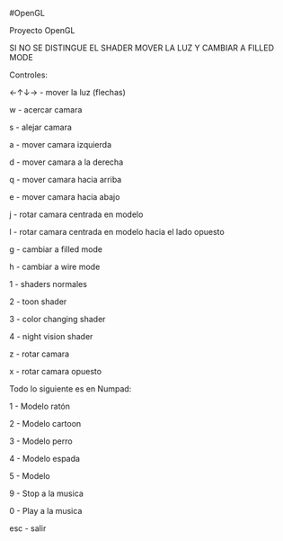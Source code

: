 #OpenGL

Proyecto OpenGL

SI NO SE DISTINGUE EL SHADER MOVER LA LUZ Y CAMBIAR A FILLED MODE

Controles: 

←↑↓→ - mover la luz (flechas)

w - acercar camara

s - alejar camara

a - mover camara izquierda

d - mover camara a la derecha

q - mover camara hacia arriba

e - mover camara hacia abajo

j - rotar camara centrada en modelo

l - rotar camara centrada en modelo hacia el lado opuesto

g - cambiar a filled mode

h - cambiar a wire mode

1 - shaders normales

2 - toon shader

3 - color changing shader

4 - night vision shader

z - rotar camara 

x - rotar camara opuesto

Todo lo siguiente es en Numpad:

1 - Modelo ratón 

2 - Modelo cartoon

3 - Modelo perro

4 - Modelo espada

5 - Modelo 

9 - Stop a la musica

0 - Play a la musica

esc - salir
